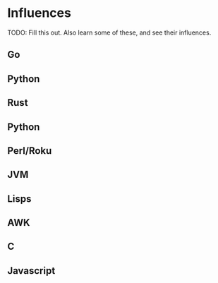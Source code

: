 # Influences

TODO: Fill this out. Also learn some of these, and see their influences.

## Go

## Python

## Rust

## Python

## Perl/Roku

## JVM

## Lisps

## AWK

## C

## Javascript
